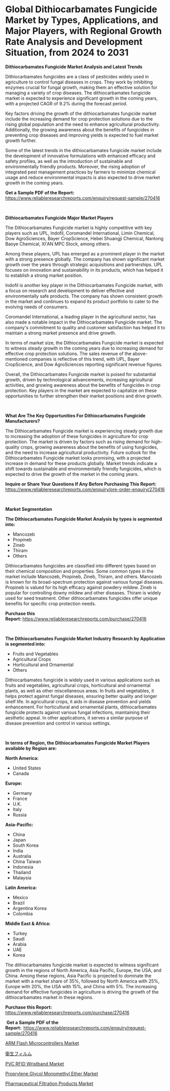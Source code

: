 <p><h1>Global Dithiocarbamates Fungicide Market by Types, Applications, and Major Players, with Regional Growth Rate Analysis and Development Situation, from 2024 to 2031</h1></p><p><strong>Dithiocarbamates Fungicide Market Analysis and Latest Trends</strong></p>
<p><p>Dithiocarbamates fungicides are a class of pesticides widely used in agriculture to control fungal diseases in crops. They work by inhibiting enzymes crucial for fungal growth, making them an effective solution for managing a variety of crop diseases. The dithiocarbamates fungicide market is expected to experience significant growth in the coming years, with a projected CAGR of 9.2% during the forecast period.</p><p>Key factors driving the growth of the dithiocarbamates fungicide market include the increasing demand for crop protection solutions due to the rising global population and the need to enhance agricultural productivity. Additionally, the growing awareness about the benefits of fungicides in preventing crop diseases and improving yields is expected to fuel market growth further.</p><p>Some of the latest trends in the dithiocarbamates fungicide market include the development of innovative formulations with enhanced efficacy and safety profiles, as well as the introduction of sustainable and environmentally friendly products. Moreover, the rising adoption of integrated pest management practices by farmers to minimize chemical usage and reduce environmental impacts is also expected to drive market growth in the coming years.</p></p>
<p><strong>Get a Sample PDF of the Report:&nbsp;</strong> <a href="https://www.reliableresearchreports.com/enquiry/request-sample/270416">https://www.reliableresearchreports.com/enquiry/request-sample/270416</a></p>
<p>&nbsp;</p>
<p><strong>Dithiocarbamates Fungicide Major Market Players</strong></p>
<p><p>The Dithiocarbamates Fungicide market is highly competitive with key players such as UPL, Indofil, Coromandel International, Limin Chemical, Dow AgroSciences, Bayer CropScience, Hebei Shuangji Chemical, Nantong Baoye Chemical, XI'AN MPC Stock, among others.</p><p>Among these players, UPL has emerged as a prominent player in the market with a strong presence globally. The company has shown significant market growth over the years through strategic acquisitions and partnerships. UPL focuses on innovation and sustainability in its products, which has helped it to establish a strong market position.</p><p>Indofil is another key player in the Dithiocarbamates Fungicide market, with a focus on research and development to deliver effective and environmentally safe products. The company has shown consistent growth in the market and continues to expand its product portfolio to cater to the evolving needs of consumers.</p><p>Coromandel International, a leading player in the agricultural sector, has also made a notable impact in the Dithiocarbamates Fungicide market. The company's commitment to quality and customer satisfaction has helped it to maintain a strong market presence and drive growth.</p><p>In terms of market size, the Dithiocarbamates Fungicide market is expected to witness steady growth in the coming years due to increasing demand for effective crop protection solutions. The sales revenue of the above-mentioned companies is reflective of this trend, with UPL, Bayer CropScience, and Dow AgroSciences reporting significant revenue figures.</p><p>Overall, the Dithiocarbamates Fungicide market is poised for substantial growth, driven by technological advancements, increasing agricultural activities, and growing awareness about the benefits of fungicides in crop protection. Key players in the market are expected to capitalize on these opportunities to further strengthen their market positions and drive growth.</p></p>
<p>&nbsp;</p>
<p><strong>What Are The Key Opportunities For Dithiocarbamates Fungicide Manufacturers?</strong></p>
<p><p>The Dithiocarbamates Fungicide market is experiencing steady growth due to increasing the adoption of these fungicides in agriculture for crop protection. The market is driven by factors such as rising demand for high-quality crops, growing awareness about the benefits of using fungicides, and the need to increase agricultural productivity. Future outlook for the Dithiocarbamates Fungicide market looks promising, with a projected increase in demand for these products globally. Market trends indicate a shift towards sustainable and environmentally friendly fungicides, which is expected to drive the growth of the market in the coming years.</p></p>
<p><strong>Inquire or Share Your Questions If Any Before Purchasing This Report:</strong> <a href="https://www.reliableresearchreports.com/enquiry/pre-order-enquiry/270416">https://www.reliableresearchreports.com/enquiry/pre-order-enquiry/270416</a></p>
<p>&nbsp;</p>
<p><strong>Market Segmentation</strong></p>
<p><strong>The Dithiocarbamates Fungicide Market Analysis by types is segmented into:</strong></p>
<p><ul><li>Mancozeb</li><li>Propineb</li><li>Zineb</li><li>Thiram</li><li>Others</li></ul></p>
<p><p>Dithiocarbamates fungicides are classified into different types based on their chemical composition and properties. Some common types in the market include Mancozeb, Propineb, Zineb, Thiram, and others. Mancozeb is known for its broad-spectrum protection against various fungal diseases. Propineb is valued for its high efficacy against powdery mildew. Zineb is popular for controlling downy mildew and other diseases. Thiram is widely used for seed treatment. Other dithiocarbamates fungicides offer unique benefits for specific crop protection needs.</p></p>
<p><strong>Purchase this Report:&nbsp;</strong><a href="https://www.reliableresearchreports.com/purchase/270416">https://www.reliableresearchreports.com/purchase/270416</a></p>
<p>&nbsp;</p>
<p><strong>The Dithiocarbamates Fungicide Market Industry Research by Application is segmented into:</strong></p>
<p><ul><li>Fruits and Vegetables</li><li>Agricultural Crops</li><li>Horticultural and Ornamental</li><li>Others</li></ul></p>
<p><p>Dithiocarbamates fungicide is widely used in various applications such as fruits and vegetables, agricultural crops, horticultural and ornamental plants, as well as other miscellaneous areas. In fruits and vegetables, it helps protect against fungal diseases, ensuring better quality and longer shelf life. In agricultural crops, it aids in disease prevention and yields enhancement. For horticultural and ornamental plants, dithiocarbamates fungicide protects against various fungal infections, maintaining their aesthetic appeal. In other applications, it serves a similar purpose of disease prevention and control in various settings.</p></p>
<p>&nbsp;</p>
<p><strong>In terms of Region, the Dithiocarbamates Fungicide Market Players available by Region are:</strong></p>
<p>
    <p> <strong> North America: </strong>
        <ul>
            <li>United States</li>
            <li>Canada</li>
        </ul>
        </p> 
    <p> <strong> Europe: </strong>
        <ul>
            <li>Germany</li>
            <li>France</li>
            <li>U.K.</li>
            <li>Italy</li>
            <li>Russia</li>
        </ul>
        </p> 
    <p> <strong> Asia-Pacific: </strong>
        <ul>
            <li>China</li>
            <li>Japan</li>
            <li>South Korea</li>
            <li>India</li>
            <li>Australia</li>
            <li>China Taiwan</li>
            <li>Indonesia</li>
            <li>Thailand</li>
            <li>Malaysia</li>
        </ul>
        </p> 
    <p> <strong> Latin America: </strong>
        <ul>
            <li>Mexico</li>
            <li>Brazil</li>
            <li>Argentina Korea</li>
            <li>Colombia</li>
        </ul>
        </p> 
    <p> <strong> Middle East & Africa: </strong>
        <ul>
            <li>Turkey</li>
            <li>Saudi</li>
            <li>Arabia</li>
            <li>UAE</li>
            <li>Korea</li>
        </ul>
    </p>
    </p>
<p><p>The dithiocarbamates fungicide market is expected to witness significant growth in the regions of North America, Asia Pacific, Europe, the USA, and China. Among these regions, Asia Pacific is projected to dominate the market with a market share of 35%, followed by North America with 25%, Europe with 20%, the USA with 15%, and China with 5%. The increasing demand for effective fungicides in agriculture is driving the growth of the dithiocarbamates market in these regions.</p></p>
<p><strong>Purchase this Report: </strong><a href="https://www.reliableresearchreports.com/purchase/270416">https://www.reliableresearchreports.com/purchase/270416</a></p>
<p>&nbsp;<strong>Get a Sample PDF of the Report:&nbsp;&nbsp;</strong><a href="https://www.reliableresearchreports.com/enquiry/request-sample/270416">https://www.reliableresearchreports.com/enquiry/request-sample/270416</a></p>
<p><strong></strong></p>
<p><p><a href="https://view.publitas.com/reportprime-1/arm-flash-microcontrollers-market-with-the-goal-of-estimating-the-market-size-and-future-growth-potential-of-various-market-segments-based-on-component-applications-end-user-and-region/">ARM Flash Microcontrollers Market</a></p><p><a href="https://medium.com/@tanyaali3/%E8%A1%9B%E7%94%9F%E3%83%95%E3%82%A3%E3%83%AB%E3%83%A0%E5%B8%82%E5%A0%B4%E8%AA%BF%E6%9F%BB%E3%83%AC%E3%83%9D%E3%83%BC%E3%83%88-%E3%81%9D%E3%81%AE%E6%AD%B4%E5%8F%B2%E3%81%A8%E5%B0%86%E6%9D%A5%E4%BA%88%E6%B8%AC-2024%E5%B9%B4%E3%81%8B%E3%82%892031%E5%B9%B4%E3%81%BE%E3%81%A7-c4cd0d59128a">衛生フィルム</a></p><p><a href="https://view.publitas.com/reportprime-1/pvc-rfid-wristband-market-provides-detailed-segmentation-of-this-market-based-on-type-application-and-region-and-forecast-for-the-period-from-2024-2031/">PVC RFID Wristband Market</a></p><p><a href="https://silk-columnist-571.notion.site/Proprylene-Glycol-Monomethyl-Ether-Market-Size-and-Growth-Market-Segmentation-Regional-and-Country-0353b6eaba184112b66d0cd9d9cad3fa">Proprylene Glycol Monomethyl Ether Market</a></p><p><a href="https://issuu.com/reportprime-2/docs/pharmaceutical-filtration-products-market-size-203">Pharmaceutical Filtration Products Market</a></p></p>